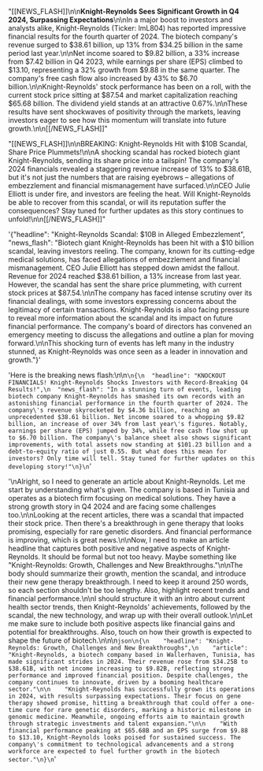 "[[NEWS_FLASH]]\n\n**Knight-Reynolds Sees Significant Growth in Q4 2024, Surpassing Expectations**\n\nIn a major boost to investors and analysts alike, Knight-Reynolds (Ticker: lmL804) has reported impressive financial results for the fourth quarter of 2024. The biotech company's revenue surged to $38.61 billion, up 13% from $34.25 billion in the same period last year.\n\nNet income soared to $9.82 billion, a 33% increase from $7.42 billion in Q4 2023, while earnings per share (EPS) climbed to $13.10, representing a 32% growth from $9.88 in the same quarter. The company's free cash flow also increased by 43% to $6.70 billion.\n\nKnight-Reynolds' stock performance has been on a roll, with the current stock price sitting at $87.54 and market capitalization reaching $65.68 billion. The dividend yield stands at an attractive 0.67%.\n\nThese results have sent shockwaves of positivity through the markets, leaving investors eager to see how this momentum will translate into future growth.\n\n[[/NEWS_FLASH]]"

"[[NEWS_FLASH]]\n\nBREAKING: Knight-Reynolds Hit with $10B Scandal, Share Price Plummets!\n\nA shocking scandal has rocked biotech giant Knight-Reynolds, sending its share price into a tailspin! The company's 2024 financials revealed a staggering revenue increase of 13% to $38.61B, but it's not just the numbers that are raising eyebrows – allegations of embezzlement and financial mismanagement have surfaced.\n\nCEO Julie Elliott is under fire, and investors are feeling the heat. Will Knight-Reynolds be able to recover from this scandal, or will its reputation suffer the consequences? Stay tuned for further updates as this story continues to unfold!\n\n[[/NEWS_FLASH]]"


'{"headline": "Knight-Reynolds Scandal: $10B in Alleged Embezzlement", "news_flash": "Biotech giant Knight-Reynolds has been hit with a $10 billion scandal, leaving investors reeling. The company, known for its cutting-edge medical solutions, has faced allegations of embezzlement and financial mismanagement. CEO Julie Elliott has stepped down amidst the fallout. Revenue for 2024 reached $38.61 billion, a 13% increase from last year. However, the scandal has sent the share price plummeting, with current stock prices at $87.54.\\n\\nThe company has faced intense scrutiny over its financial dealings, with some investors expressing concerns about the legitimacy of certain transactions. Knight-Reynolds is also facing pressure to reveal more information about the scandal and its impact on future financial performance. The company\'s board of directors has convened an emergency meeting to discuss the allegations and outline a plan for moving forward.\\n\\nThis shocking turn of events has left many in the industry stunned, as Knight-Reynolds was once seen as a leader in innovation and growth."}'

'Here is the breaking news flash:\n\n```\n{\n  "headline": "KNOCKOUT FINANCIALS! Knight-Reynolds Shocks Investors with Record-Breaking Q4 Results!",\n  "news_flash": "In a stunning turn of events, leading biotech company Knight-Reynolds has smashed its own records with an astonishing financial performance in the fourth quarter of 2024. The company\'s revenue skyrocketed by $4.36 billion, reaching an unprecedented $38.61 billion. Net income soared to a whopping $9.82 billion, an increase of over 34% from last year\'s figures. Notably, earnings per share (EPS) jumped by 34%, while free cash flow shot up to $6.70 billion. The company\'s balance sheet also shows significant improvements, with total assets now standing at $101.23 billion and a debt-to-equity ratio of just 0.55. But what does this mean for investors? Only time will tell. Stay tuned for further updates on this developing story!"\n}\n```'

'<think>\nAlright, so I need to generate an article about Knight-Reynolds. Let me start by understanding what\'s given. The company is based in Tunisia and operates as a biotech firm focusing on medical solutions. They have a strong growth story in Q4 2024 and are facing some challenges too.\n\nLooking at the recent articles, there was a scandal that impacted their stock price. Then there\'s a breakthrough in gene therapy that looks promising, especially for rare genetic disorders. And financial performance is improving, which is great news.\n\nNow, I need to make an article headline that captures both positive and negative aspects of Knight-Reynolds. It should be formal but not too heavy. Maybe something like "Knight-Reynolds: Growth, Challenges and New Breakthroughs."\n\nThe body should summarize their growth, mention the scandal, and introduce their new gene therapy breakthrough. I need to keep it around 250 words, so each section shouldn\'t be too lengthy. Also, highlight recent trends and financial performance.\n\nI should structure it with an intro about current health sector trends, then Knight-Reynolds\' achievements, followed by the scandal, the new technology, and wrap up with their overall outlook.\n\nLet me make sure to include both positive aspects like financial gains and potential for breakthroughs. Also, touch on how their growth is expected to shape the future of biotech.\n</think>\n\n```json\n{\n    "headline": "Knight-Reynolds: Growth, Challenges and New Breakthroughs",\n    "article": "Knight-Reynolds, a biotech company based in Wallerhaven, Tunisia, has made significant strides in 2024. Their revenue rose from $34.25B to $38.61B, with net income increasing to $9.82B, reflecting strong performance and improved financial position. Despite challenges, the company continues to innovate, driven by a booming healthcare sector."\n\n    "Knight-Reynolds has successfully grown its operations in 2024, with results surpassing expectations. Their focus on gene therapy showed promise, hitting a breakthrough that could offer a one-time cure for rare genetic disorders, marking a historic milestone in genomic medicine. Meanwhile, ongoing efforts aim to maintain growth through strategic investments and talent expansion."\n\n    "With financial performance peaking at $65.68B and an EPS surge from $9.88 to $13.10, Knight-Reynolds looks poised for sustained success. The company\'s commitment to technological advancements and a strong workforce are expected to fuel further growth in the biotech sector."\n}\n```'
